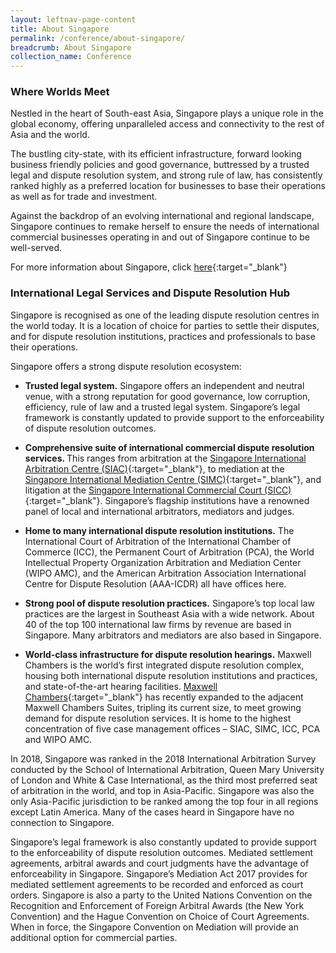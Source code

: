 ```yaml
---
layout: leftnav-page-content
title: About Singapore
permalink: /conference/about-singapore/
breadcrumb: About Singapore
collection_name: Conference
---
```


### **Where Worlds Meet**

Nestled in the heart of South-east Asia, Singapore plays a unique role in the global economy, offering unparalleled access and connectivity to the rest of Asia and the world.

The bustling city-state, with its efficient infrastructure, forward looking business friendly policies and good governance, buttressed by a trusted legal and dispute resolution system, and strong rule of law, has consistently ranked highly as a preferred location for businesses to base their operations as well as for trade and investment.

Against the backdrop of an evolving international and regional landscape, Singapore continues to remake herself to ensure the needs of international commercial businesses operating in and out of Singapore continue to be well-served.

For more information about Singapore, click [here](http://www.visitsingapore.com/en/){:target="_blank"}

### **International Legal Services and Dispute Resolution Hub**

Singapore is recognised as one of the leading dispute resolution centres in the world today. It is a location of choice for parties to settle their disputes, and for dispute resolution institutions, practices and professionals to base their operations.

Singapore offers a strong dispute resolution ecosystem:

* <b>Trusted legal system.</b> Singapore offers an independent and neutral venue, with a strong reputation for good governance, low corruption, efficiency, rule of law and a trusted legal system. Singapore’s legal framework is constantly updated to provide support to the enforceability of dispute resolution outcomes.

* <b>Comprehensive suite of international commercial dispute resolution services. </b> This ranges from arbitration at the [Singapore International Arbitration Centre (SIAC)](http://www.siac.org.sg/){:target="_blank"}, to mediation at the [Singapore International Mediation Centre (SIMC)](http://simc.com.sg/){:target="_blank"}, and litigation at the [Singapore International Commercial Court (SICC)](https://www.sicc.gov.sg/){:target="_blank"}. Singapore’s flagship institutions have a renowned panel of local and international arbitrators, mediators and judges.

* <b>Home to many international dispute resolution institutions.</b> The International Court of Arbitration of the International Chamber of Commerce (ICC), the Permanent Court of Arbitration (PCA), the World Intellectual Property Organization Arbitration and Mediation Center (WIPO AMC), and the American Arbitration Association International Centre for Dispute Resolution (AAA-ICDR) all have offices here.

* <b>Strong pool of dispute resolution practices.</b> Singapore’s top local law practices are the largest in Southeast Asia with a wide network. About 40 of the top 100 international law firms by revenue are based in Singapore. Many arbitrators and mediators are also based in Singapore.

* <b>World-class infrastructure for dispute resolution hearings.</b> Maxwell Chambers is the world’s first integrated dispute resolution complex, housing both international dispute resolution institutions and practices, and state-of-the-art hearing facilities. [Maxwell Chambers](https://www.maxwellchambers.com/){:target="_blank"} has recently expanded to the adjacent Maxwell Chambers Suites, tripling its current size, to meet growing demand for dispute resolution services. It is home to the highest concentration of five case management offices – SIAC, SIMC, ICC, PCA and WIPO AMC.


In 2018, Singapore was ranked in the 2018 International Arbitration Survey conducted by the School of International Arbitration, Queen Mary University of London and White & Case International, as the third most preferred seat of arbitration in the world, and top in Asia-Pacific. Singapore was also the only Asia-Pacific jurisdiction to be ranked among the top four in all regions except Latin America. Many of the cases heard in Singapore have no connection to Singapore.

Singapore’s legal framework is also constantly updated to provide support to the enforceability of dispute resolution outcomes. Mediated settlement agreements, arbitral awards and court judgments have the advantage of enforceability in Singapore. Singapore’s Mediation Act 2017 provides for mediated settlement agreements to be recorded and enforced as court orders. Singapore is also a party to the United Nations Convention on the Recognition and Enforcement of Foreign Arbitral Awards (the New York Convention) and the Hague Convention on Choice of Court Agreements. When in force, the Singapore Convention on Mediation will provide an additional option for commercial parties.
